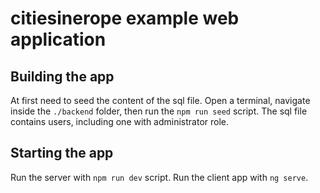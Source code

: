 # citiesinerope example web application

## Building the app
At first need to seed the content of the sql file.
Open a terminal, navigate inside the `./backend` folder, then run the `npm run seed` script.
The sql file contains users, including one with administrator role.

## Starting the app
Run the server with `npm run dev` script.
Run the client app with `ng serve`.